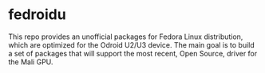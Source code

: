 fedroidu
========

This repo provides an unofficial packages for Fedora Linux distribution, which are optimized for the Odroid U2/U3 device. The main goal is to build a set of packages that will support the most recent, Open Source, driver for the Mali GPU.
